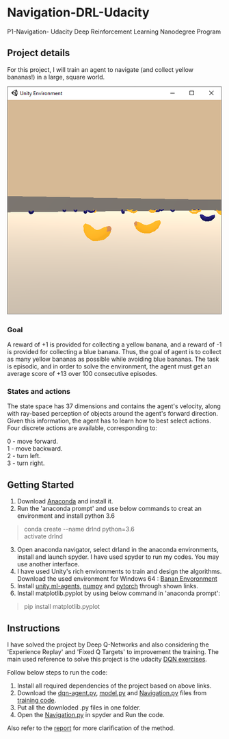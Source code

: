 # Navigation-DRL-Udacity
P1-Navigation- Udacity Deep Reinforcement Learning Nanodegree Program

## Project details
For this project, I will train an agent to navigate (and collect yellow bananas!) in a large, square world.


<img src="https://github.com/vahid-f/Deep-RL/blob/master/Navigation-DRL-Udacity-master/Navigation-DRL-Udacity-master/images/envexample.png" />


### Goal
A reward of +1 is provided for collecting a yellow banana, and a reward of -1 is provided for collecting a blue banana. Thus, the goal of agent is to collect as many yellow bananas as possible while avoiding blue bananas.
The task is episodic, and in order to solve the environment, the agent must get an average score of +13 over 100 consecutive episodes.

### States and actions
The state space has 37 dimensions and contains the agent's velocity, along with ray-based perception of objects around the agent's forward direction. Given this information, the agent has to learn how to best select actions. Four discrete actions are available, corresponding to:<br/>

0 - move forward.<br/>
1 - move backward.<br/>
2 - turn left.<br/>
3 - turn right.

## Getting Started

1. Download [Anaconda](https://www.anaconda.com/distribution/) and install it.
2. Run the 'anaconda prompt' and use below commands to creat an environment and install python 3.6
> conda create --name drlnd python=3.6 <br/>
> activate drlnd 
3. Open anaconda navigator, select drland in the anaconda environments, install and launch spyder. I have used spyder to run my codes. You may use another interface. 
4. I have used Unity's rich environments to train and design the algorithms.<br/>
Download the used environment for Windows 64 :
[Banan Envoronment](https://s3-us-west-1.amazonaws.com/udacity-drlnd/P1/Banana/Banana_Windows_x86_64.zip)<br/>
5. Install [unity ml-agents](https://github.com/Unity-Technologies/ml-agents/blob/master/docs/Installation.md), [numpy](https://numpy.org/) and [pytorch](https://pytorch.org/) through shown links.
6. Install matplotlib.pyplot by using below command in 'anaconda prompt':<br/>
> pip install matplotlib.pyplot



## Instructions
I have solved the project by Deep Q-Networks and also considering the 'Experience Replay' and 'Fixed Q Targets' to improvement the training. The main used reference to solve this project is the udacity [DQN exercises](https://github.com/udacity/deep-reinforcement-learning/tree/master/dqn). <br/>

Follow below steps to run the code:
1. Install all required dependencies of the project based on above links.
2. Download the [dqn-agent.py](https://github.com/vahid-f/Deep-RL/blob/master/Navigation-DRL-Udacity-master/Navigation-DRL-Udacity-master/Training%20code/dqn_agent.py), [model.py](https://github.com/vahid-f/Deep-RL/blob/master/Navigation-DRL-Udacity-master/Navigation-DRL-Udacity-master/Training%20code/model.py) and [Navigation.py](https://github.com/vahid-f/Deep-RL/blob/master/Navigation-DRL-Udacity-master/Navigation-DRL-Udacity-master/Training%20code/navigation.py) files from [training code](https://github.com/vahid-f/Deep-RL/tree/master/Navigation-DRL-Udacity-master/Navigation-DRL-Udacity-master/Training%20code).
3. Put all the downloded .py files in one folder.
4. Open the [Navigation.py](https://github.com/vahid-f/Deep-RL/blob/master/Navigation-DRL-Udacity-master/Navigation-DRL-Udacity-master/Training%20code/navigation.py) in spyder and Run the code.


Also refer to the [report](https://github.com/vahid-f/Deep-RL/blob/master/Navigation-DRL-Udacity-master/Navigation-DRL-Udacity-master/Report.md) for more clarification of the method. 




